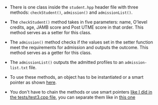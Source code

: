 * There is one class inside the `student.hpp` header file with three methods: `checkStudent()`, `admission()` and `admissionList()`.

* The `checkStudent()` method takes in five parameters: name, O'level credits, age, JAMB score and Post UTME score in that order. This method serves as a setter for this class.

* The `admission()` method checks if the values set in the setter function meet the requirements for admission and outputs the outcome. This method serves as a getter for this class.

* The `admissionList()` outputs the admitted profiles to an `admission-list.txt` file.

* To use these methods, an object has to be instantiated or a smart pointer as shown [here](https://github.com/lil-brumski/Student_Database/blob/main/tests%2Ftest3.cpp).

* You don't have to chain the methods or use smart pointers [like I did in the tests/test3.cpp file](https://github.com/lil-brumski/Student_Database/blob/main/tests%2Ftest3.cpp), you can separate them like in [this one](https://github.com/lil-brumski/Student_Database/blob/main/tests%2Ftest2.cpp)